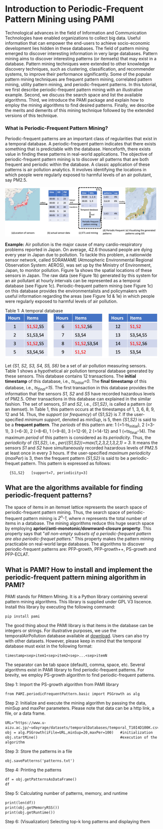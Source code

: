 # Introduction to Periodic-Frequent Pattern Mining using PAMI 


Technological advances in the field of Information and Communication Technologies have enabled organizations to collect big data. Useful information that can empower the end-users to achieve socio-economic development lies hidden in these databases. The field of pattern mining emerged to discover interesting information in very large databases. Pattern mining aims to discover interesting patterns (or itemsets) that may exist in a database. Pattern mining techniques were extended to other knowledge discovery techniques, such as clustering, classification, and recommender systems, to improve their performance significantly. Some of the popular pattern mining techniques are frequent pattern mining, correlated pattern mining, utility pattern mining, and periodic-frequent patterns. In this tutorial, we first describe periodic-frequent pattern mining with an illustrative example. Second, we discuss the search space and list the available algorithms. Third, we introduce the PAMI package and explain how to employ the mining algorithms to find desired patterns. Finally, we describe the merits and demerits of this mining technique followed by the extended versions of this technique.


### What is Periodic-Frequent Pattern Mining?
Periodic-frequent patterns are an important class of regularities that exist in a temporal database. A periodic-frequent pattern indicates that there exists something that is predictable with the database. Henceforth, there exists value in finding these patterns in real-world applications. The objective of periodic-frequent pattern mining is to discover all patterns that are both frequent and periodic within the database. A classic application of these patterns is air pollution analytics. It involves identifying the locations in which people were regularly exposed to harmful levels of an air pollutant, say PM2.5.


![Application of periodic-frequent patterns](periodicFrequentPattern.jpg?raw=true "Fig 1. Identifying the locations in which people were regularly exposed to harmful levels of PM2.5 in Japan")

__Example:__ Air pollution is the major cause of many cardio-respiratory problems reported in Japan. On average, 42.6 thousand people are dying every year in Japan due to pollution. To tackle this problem, a nationwide sensor network, called SORAMAME (Atmospheric Environmental Regional Observation System: AEROS), was set up by the Ministry of Environment, Japan, to monitor pollution. Figure 1a shows the spatial locations of these sensors in Japan. The raw data (see Figure 1b) generated by this system for an air pollutant at hourly intervals can be represented as a temporal database (see Figure 1c). Periodic-frequent pattern mining (see Figure 1c) on this database provides the environmentalists and policymakers with useful information regarding the areas (see Figure 1d & 1e) in which people were regularly exposed to harmful levels of air pollution.


Table 1: A temporal database
![Temporal database](tdb.jpg?raw=true "Table 1. Temporal database")


Let *\{S1, S2, S3, S4, S5, S6\}* be a set of air pollution measuring sensors.  Table 1 shows a hypothetical air pollution
temporal database generated by these sensors. This database contains 12 transactions. The __initial timestamp__ of this database, i.e., *ts<sub>initial</sub>=0*. 
The __final timestamp__ of this database, i.e., *ts<sub>final</sub>=15*. The first transaction in this database provides the information that the 
sensors *S1, S2* and *S5* have recorded hazardous levels of PM2.5. Other transactions in this database can explained in the similar fashion.
The set of sensors, *S1* and *S2*, i.e., *\{S1,S2\}*, is called a pattern (or an itemset). In Table 1, this pattern occurs at the
timestamps of 1, 3, 6, 8, 9, 12 and 14. Thus, the *support* (or *frequency*) of \{S1,S2\} is 7. If the user-specified *minimum support*, denoted as *minSup*, is 5, then *\{S1,S2\}* is said to be a __frequent pattern__. 
The *periods* of this pattern are: 1 (=1-ts<sub>initial</sub>), 2 (=3-1), 3 (=6-3), 2 (=8-6), 1 (=9-8), 3 (=12-9), 2 (=14-12) and 1 (=ts<sub>final</sub>-14). The maximum *period* of this pattern is considered as its *periodicity*. Thus, the *periodicity* of 
*\{S1,S2\}*, i.e., *per(\{S1,S2\})=max(1,2,3,2,1,3,2,1) = 3*. It means the sensors *S1* and *S2* have simultaneously recorded hazardous levels of PM2.5 at least once in every 3 hours.
If the user-specified *maximum periodicity* (*maxPer*) is 3, then the frequent pattern *\{S1,S2\}* is said to be a periodic-frequet pattern. This pattern is expressed as follows: 

      {S1,S2}   [support=7, periodicity=3]

## What are the algorithms available for finding periodic-frequent patterns?
The space of items in an itemset lattice represents the search space of periodic-frequent pattern mining. Thus, the search space of periodic-frequent pattern mining is *2<sup>n</sup>-1*, where *n* represents the total number of items in a database.
The mining algorithms reduce this huge search space by employing __apriori/anti-monotonic/downward-closure property__. This property says that "*all non-empty subsets of a periodic-frequent pattern are also periodic-frequet patters*." This property makes the pattern mining practicable on real-world large databases.
The algorithms to discover periodic-frequent patterns are: PFP-growth, PFP-growth++, PS-growth and PFP-ECLAT.

## What is PAMI? How to install and implement the periodic-frequent pattern mining algorithm in PAMI?
PAMI stands for PAttern MIning.  It is a Python library containing several pattern mining algorithms. This library is supplied under GPL V3 liscence. 
Install this library by executing the following command:
 
    pip install pami


The good thing about the PAMI library is that items in the database can be integers or strings.  For illustrative purposes, we use the temporalAirPollution database available at [download](). Users can also try with other datasets. However, please keep in mind that the temporal database
must exist in the following format:

    timestamp<sep>item1<sep>item2<sep>...<sep>itemN

The separator can be tab space (default), comma, space, etc. 
Several algorithms exist in PAMI library to find periodic-frequent patterns.  For brevity, we employ PS-growth algorithm to find periodic-frequent patterns.

Step 1: Import the PS-growth algorithm from PAMI library

    from PAMI.periodicFrequentPattern.basic import PSGrowth as alg

Step 2: Initialize and execute the mining algorithm by passing the data, minSup and maxPer parameters. Please note that data can be a http link, a file, or a data frame.

    URL="https://www.u-aizu.ac.jp/~udayrage/datasets/temporalDatabases/temporal_T10I4D100K.csv"
    obj = alg.PSGrowth(iFile=URL,minSup=20,maxPer=100)   #initialization
    obj.startMine()                                      #execution of the algorithm

Step 3: Store the patterns in a file

    obj.savePatterns('patterns.txt')

Step 4: Printing the patterns

    df = obj.getPatternsAsDataFrame()
    df

Step 5: Calculating number of patterns, memory, and runtime

    print(len(df))
    print(obj.getMemoryRSS())
    print(obj.getRuntime())

Step 6: (Visualization) Selecting top-k long patterns and displaying them